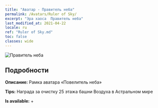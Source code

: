 ```yaml
---
title: "Аватар - Правитель неба"
permalink: /Avatars/Ruler of Sky/
excerpt: "Эра хаоса  Правитель неба"
last_modified_at: 2021-04-22
locale: ru
ref: "Ruler of Sky.md"
toc: false
classes: wide
---
```

 ![Правитель неба](/images/a/avatarFrame_41.png)

## Подробности

 **Описание:** Рамка аватара «Повелитель неба» 

 **Tips:** Награда за очистку 25 этажа башни Воздуха в Астральном мире 

 **Is available:**  + 

